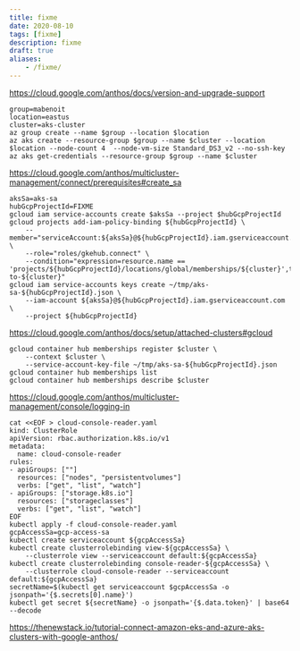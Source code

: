 ```yaml
---
title: fixme
date: 2020-08-10
tags: [fixme]
description: fixme
draft: true
aliases:
    - /fixme/
---
```

https://cloud.google.com/anthos/docs/version-and-upgrade-support

```
group=mabenoit
location=eastus
cluster=aks-cluster
az group create --name $group --location $location
az aks create --resource-group $group --name $cluster --location $location --node-count 4  --node-vm-size Standard_DS3_v2 --no-ssh-key
az aks get-credentials --resource-group $group --name $cluster
```

https://cloud.google.com/anthos/multicluster-management/connect/prerequisites#create_sa
```
aksSa=aks-sa
hubGcpProjectId=FIXME
gcloud iam service-accounts create $aksSa --project $hubGcpProjectId
gcloud projects add-iam-policy-binding ${hubGcpProjectId} \
    --member="serviceAccount:${aksSa}@${hubGcpProjectId}.iam.gserviceaccount.com" \
    --role="roles/gkehub.connect" \
    --condition="expression=resource.name == 'projects/${hubGcpProjectId}/locations/global/memberships/${cluster}',title=bind-${aksSa}-to-${cluster}"
gcloud iam service-accounts keys create ~/tmp/aks-sa-${hubGcpProjectId}.json \
    --iam-account ${aksSa}@${hubGcpProjectId}.iam.gserviceaccount.com \
    --project ${hubGcpProjectId}
```


https://cloud.google.com/anthos/docs/setup/attached-clusters#gcloud
```
gcloud container hub memberships register $cluster \
    --context $cluster \
    --service-account-key-file ~/tmp/aks-sa-${hubGcpProjectId}.json
gcloud container hub memberships list
gcloud container hub memberships describe $cluster
```

https://cloud.google.com/anthos/multicluster-management/console/logging-in
```
cat <<EOF > cloud-console-reader.yaml
kind: ClusterRole
apiVersion: rbac.authorization.k8s.io/v1
metadata:
  name: cloud-console-reader
rules:
- apiGroups: [""]
  resources: ["nodes", "persistentvolumes"]
  verbs: ["get", "list", "watch"]
- apiGroups: ["storage.k8s.io"]
  resources: ["storageclasses"]
  verbs: ["get", "list", "watch"]
EOF
kubectl apply -f cloud-console-reader.yaml
gcpAccessSa=gcp-access-sa
kubectl create serviceaccount ${gcpAccessSa}
kubectl create clusterrolebinding view-${gcpAccessSa} \
    --clusterrole view --serviceaccount default:${gcpAccessSa}
kubectl create clusterrolebinding console-reader-${gcpAccessSa} \
    --clusterrole cloud-console-reader --serviceaccount default:${gcpAccessSa}
secretName=$(kubectl get serviceaccount $gcpAccessSa -o jsonpath='{$.secrets[0].name}')
kubectl get secret ${secretName} -o jsonpath='{$.data.token}' | base64 --decode
```

https://thenewstack.io/tutorial-connect-amazon-eks-and-azure-aks-clusters-with-google-anthos/